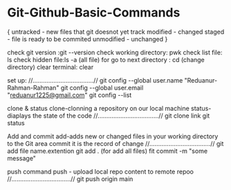 # Git-Github-Basic-Commands
{
untracked - new files that git doesnot yet track
modified - changed
staged - file is ready to be commited
unmodified - unchanged
}

check git version :git --version
check working directory: pwk
check list file: ls
check hidden file:ls -a (all file)
for go to next directory : cd (change directory)
clear terminal: clear

set up:
//...................................//
git config --global user.name "Reduanur-Rahman-Rahman"
git config --global user.email "reduanur1225@gmail.com"
git config --list


clone & status
clone-clonning a repository on our local machine
status-diaplays the state of the code
//...................................//
git clone link
git status


Add and commit
add-adds new or changed files in your working directory to the Git area
commit it is the record of change
//...................................//
git add file name.extention
git add .     (for add all files)
fit commit -m "some message"


push command
push - upload local repo content to remote repoo
//..................................//
git push origin main
